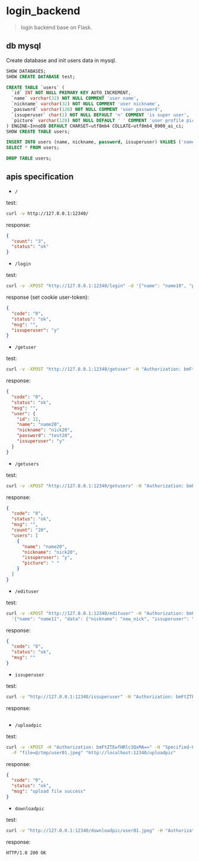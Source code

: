 # login_backend

> login backend base on Flask.

## db mysql

Create database and init users data in mysql.

```sql
SHOW DATABASES;
SHOW CREATE DATABASE test;

CREATE TABLE `users` (
  `id` INT NOT NULL PRIMARY KEY AUTO_INCREMENT,
  `name` varchar(32) NOT NULL COMMENT 'user name',
  `nickname` varchar(32) NOT NULL COMMENT 'user nickname',
  `password` varchar(128) NOT NULL COMMENT 'user password',
  `issuperuser` char(1) NOT NULL DEFAULT 'n' COMMENT 'is super user',
  `picture` varchar(128) NOT NULL DEFAULT ' ' COMMENT 'user profile picture address'
) ENGINE=InnoDB DEFAULT CHARSET=utf8mb4 COLLATE=utf8mb4_0900_ai_ci;
SHOW CREATE TABLE users;

INSERT INTO users (name, nickname, password, issuperuser) VALUES ('name01', 'nick01', 'test', 'n');
SELECT * FROM users;

DROP TABLE users;
```


## apis specification

- `/`

test:

```sh
curl -v http://127.0.0.1:12340/
```

response:

```json
{
  "count": "3",
  "status": "ok"
}
```

- `/login`

test:

```sh
curl -v -XPOST "http://127.0.0.1:12340/login" -d '{"name": "name10", "password": "test10"}'
```

response (set cookie user-token):

```json
{
  "code": "0",
  "status": "ok",
  "msg": "",
  "issuperuser": "y"
}
```

- `/getuser`

test:

```sh
curl -v -XPOST "http://127.0.0.1:12340/getuser" -H "Authorization: bmFtZTEwfHRlc3QxMA==" -d '{"name": "name20"}'
```

response:

```json
{
  "code": "0",
  "status": "ok",
  "msg": "",
  "user": {
    "id": 11,
    "name": "name20",
    "nickname": "nick20",
    "password": "test20",
    "issuperuser": "y"
  }
}
```

- `/getusers`

test:

```sh
curl -v -XPOST "http://127.0.0.1:12340/getusers" -H "Authorization: bmFtZTEwfHRlc3QxMA==" -d '{"start": "10", "offset": "5"}'
```

response:

```json
{
  "code": "0",
  "status": "ok",
  "msg": "",
  "count": "20",
  "users": [
    {
      "name": "name20",
      "nickname": "nick20",
      "issuperuser": "y",
      "picture": " "
    }
  ]
}
```

- `/edituser`

test:

```sh
curl -v -XPOST "http://127.0.0.1:12340/edituser" -H "Authorization: bmFtZTEwfHRlc3QxMA==" -d \
  '{"name": "name11", "data": {"nickname": "new_nick", "issuperuser": "y", "picture": "/static/user01.jpeg"}}'
```

response:

```json
{
  "code": "0",
  "status": "ok",
  "msg": ""
}
```

- `issuperuser`

test:

```sh
curl -v "http://127.0.0.1:12340/issuperuser" -H "Authorization: bmFtZTEwfHRlc3QxMA=="
```

response:

```json

```

- `/uploadpic`

test:

```sh
curl -v -XPOST -H "Authorization: bmFtZTEwfHRlc3QxMA==" -H "Specified-User: name22" \
  -F "file=@/tmp/user01.jpeg" "http://localhost:12340/uploadpic"
```

response:

```json
{
  "code": "0",
  "status": "ok",
  "msg": "upload file success"
}
```

- `downloadpic`

test:

```sh
curl -v "http://127.0.0.1:12340/downloadpic/user01.jpeg" -H "Authorization: bmFtZTEwfHRlc3QxMA==" -o "user02.jpeg"
```

response:

```text
HTTP/1.0 200 OK
```
